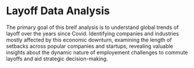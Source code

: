 # Layoff Data Analysis
The primary goal of this breif analysis is to understand global trends of layoff over the years since Covid. Identifying companies and industries mostly affected by this economic downturn, examining the length of setbacks across popular companies and startups, revealing valuable insights about the dynamic nature of employement challenges to commute layoffs and aid strategic decision-making.    

